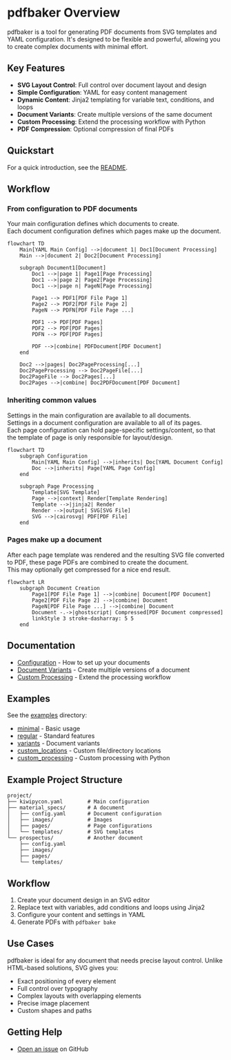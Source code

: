 # pdfbaker Overview

pdfbaker is a tool for generating PDF documents from SVG templates and YAML
configuration. It's designed to be flexible and powerful, allowing you to create complex
documents with minimal effort.

## Key Features

- **SVG Layout Control**: Full control over document layout and design
- **Simple Configuration**: YAML for easy content management
- **Dynamic Content**: Jinja2 templating for variable text, conditions, and loops
- **Document Variants**: Create multiple versions of the same document
- **Custom Processing**: Extend the processing workflow with Python
- **PDF Compression**: Optional compression of final PDFs

## Quickstart

For a quick introduction, see the [README](../README.md).

## Workflow

### From configuration to PDF documents

Your main configuration defines which documents to create.<br>Each document configuration defines which pages make up the document.

```mermaid
flowchart TD
    Main[YAML Main Config] -->|document 1| Doc1[Document Processing]
    Main -->|document 2| Doc2[Document Processing]

    subgraph Document1[Document]
        Doc1 -->|page 1| Page1[Page Processing]
        Doc1 -->|page 2| Page2[Page Processing]
        Doc1 -->|page n| PageN[Page Processing]
        
        Page1 --> PDF1[PDF File Page 1]
        Page2 --> PDF2[PDF File Page 2]
        PageN --> PDFN[PDF File Page ...]

        PDF1 --> PDF[PDF Pages]
        PDF2 --> PDF[PDF Pages]
        PDFN --> PDF[PDF Pages]

        PDF -->|combine| PDFDocument[PDF Document]
    end

    Doc2 -->|pages| Doc2PageProcessing[...]
    Doc2PageProcessing --> Doc2PageFile[...]
    Doc2PageFile --> Doc2Pages[...]
    Doc2Pages -->|combine| Doc2PDFDocument[PDF Document]
```

### Inheriting common values

Settings in the main configuration are available to all documents.<br>Settings in a document configuration are available to all of its pages.<br>Each page configuration can hold page-specific settings/content, so that the template of page is only responsible for layout/design.

```mermaid
flowchart TD
    subgraph Configuration
        Main[YAML Main Config] -->|inherits| Doc[YAML Document Config]
        Doc -->|inherits| Page[YAML Page Config]
    end

    subgraph Page Processing
        Template[SVG Template]
        Page -->|context| Render[Template Rendering]
        Template -->|jinja2| Render
        Render -->|output| SVG[SVG File]
        SVG -->|cairosvg| PDF[PDF File]
    end
```

### Pages make up a document

After each page template was rendered and the resulting SVG file converted to PDF, these page PDFs are combined to create the document.<br>This may optionally get compressed for a nice end result.

```mermaid
flowchart LR
    subgraph Document Creation
        Page1[PDF File Page 1] -->|combine| Document[PDF Document]
        Page2[PDF File Page 2] -->|combine| Document
        PageN[PDF File Page ...] -->|combine| Document
        Document -.->|ghostscript| Compressed[PDF Document compressed]
        linkStyle 3 stroke-dasharray: 5 5
    end
```

## Documentation

- [Configuration](configuration.md) - How to set up your documents
- [Document Variants](variants.md) - Create multiple versions of a document
- [Custom Processing](custom_processing.md) - Extend the processing workflow

## Examples

See the [examples](examples) directory:

- [minimal](examples/minimal) - Basic usage
- [regular](examples/regular) - Standard features
- [variants](examples/variants) - Document variants
- [custom_locations](examples/custom_locations) - Custom file/directory locations
- [custom_processing](examples/custom_processing) - Custom processing with Python

## Example Project Structure

```
project/
├── kiwipycon.yaml        # Main configuration
├── material_specs/       # A document
│   ├── config.yaml       # Document configuration
│   ├── images/           # Images
│   ├── pages/            # Page configurations
│   └── templates/        # SVG templates
└── prospectus/           # Another document
    ├── config.yaml
    ├── images/
    ├── pages/
    └── templates/
```

## Workflow

1. Create your document design in an SVG editor
2. Replace text with variables, add conditions and loops using Jinja2
3. Configure your content and settings in YAML
4. Generate PDFs with `pdfbaker bake`

## Use Cases

pdfbaker is ideal for any document that needs precise layout control. Unlike HTML-based
solutions, SVG gives you:

- Exact positioning of every element
- Full control over typography
- Complex layouts with overlapping elements
- Precise image placement
- Custom shapes and paths

## Getting Help

- [Open an issue](https://github.com/pythonnz/pdfbaker/issues) on GitHub
